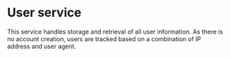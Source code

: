 # User service

This service handles storage and retrieval of all user information. As there is no account creation, users are tracked based on a combination of IP address and user agent.
